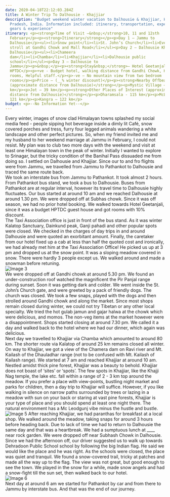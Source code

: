```yaml
---
date: 2020-04-18T22:12:03.284Z
title: A Winter Trip To Dalhousie - Khajjiar
description: "Budget weekend winter vacation to Dalhousie & Khajjiar, Himachal
  Pradesh, India. Information included: itinerary, transportation, expenses,
  gears & experience"
itinerary: <p><strong>Time of Visit –&nbsp;</strong>10, 11 and 12sth
  February</p><p><strong>Itinerary</strong></p><p>Day 1 – Jammu to
  Dalhousie</p><ul><li>Snow point</li><li>St. John’s Church</li><li>Evening
  stroll at Gandhi Chowk and Mall Road</li></ul><p>Day 2 – Dalhousie Khajjiar
  Dalhousie</p><ul><li>Chameera
  dam</li><li>Chamba</li><li>Khajjiar</li><li>Dalhousie public
  school</li></ul><p>Day 3 – Dalhousie to
  Jammu</p><p>&nbsp;</p><p><strong>Stay&nbsp;</strong>– Hotel Geetanjali run by
  HPTDC</p><p>+ve - Budget hotel, walking distance from Gandhi Chowk, Huge
  rooms, Helpful staff.</p><p>-ve – No mountain view from two bedroom
  rooms</p><p>Price – (__% winter discount)</p><p><strong>Nearby Offbeat places
  (approximate distance from Dalhousie)</strong></p><p>Mystic Village – 21
  km</p><p>Jot – 39 km</p><p><strong>Other Places of Interest (approximate
  distance from Dalhousie)</strong></p><p>Dharamsala - 115 km</p><p>McLeodgunj –
  121 km</p><p>Kangra – 122 km</p>
budget: <p>--No Information Yet--</p>
---
```


Every winter, images of snow clad Himalayan towns splashed my social media feed - people sipping hot beverage inside a dimly lit Café, snow covered porches and tress, furry four legged animals wandering a white landscape and other perfect pictures. So, when my friend invited me and my husband to her weekend marriage at Jammu in February, I could not resist. My plan was to club two more days with the weekend and visit at least one Himalayan town in the peak of winter. Initially I wanted to explore to Srinagar, but the tricky condition of the Banihal Pass dissuaded me from doing so. I settled on Dalhousie and Khajjiar. Since our to and fro flights were from Jammu, we travelled from Jammu to Pathankot to Dalhousie and traced the same route back.  
We took an interstate bus from Jammu to Pathankot. It took almost 2 hours. From Pathankot bus stand, we took a bus to Dalhousie. Buses from Pathankot are at regular interval, however its travel time to Dalhousie highly fluctuates. Our bus started at around 10 am and we reached Dalhousie at around 1.30 pm. We were dropped off at Subhas chowk. Since it was off season, we had no prior hotel booking. We walked towards Hotel Geetanjali, since it was a budget HPTDC guest house and got rooms with 10% discount.  
The Taxi Association office is just in front of the bus stand. As it was winter Kalatop Sanctuary, Dainkund peak, Ganji pahadi and other popular spots were closed. We checked in the charges of day trips in and around Dalhousie and were quoted an exorbitant amount. Finally, the caretaker from our hotel fixed up a cab at less than half the quoted cost and ironically, we had already met him at the Taxi Association Office! He picked us up at 3 pm and dropped us at the snow point. It was a sloping meadow covered in snow. There were hardly 3 people except us. We walked around and made a snowman before retuning.  
![Image 3](https://picsum.photos/1600/500)  
We were dropped off at Gandhi chowk at around 5.30 pm. We found an under-construction roof watched the magnificent the Pir Panjal range during sunset. Soon it was getting dark and colder. We went inside the St. John’s Church gate, and were greeted by a pack of friendly dogs. The church was closed. We took a few snaps, played with the dogs and then strolled around Gandhi chowk and along the market. Since most shops remain closed during winter, we could not try Tibetan or any other local specialty. We tried the hot gulab jamun and gajar halwa at the chowk which were delicious, and momos. The non-veg items at the market however were a disappointment. Shops started closing at around 7.30 pm. We called it a day and walked back to the hotel where we had our dinner, which again was delicious.  
Next day we travelled to Khajjiar via Chamba which amounted to around 80 km. The shorter route via Kalatop of around 25 km remains closed all winter. On way to Khajjiar, we got a view of the Chamera dam on Ravi river and Mt. Kailash of the Dhauladhar range (not to be confused with Mt. Kailash of Kailash range). We started at 7 am and reached Khajjiar at around 10 am.  
Nestled amidst thick pine forest, Khajjiar was a beauty to behold. Khajjiar does not boast of ‘sites’ or ‘spots’. The few spots in Khajjiar, like the Khajji Nag temple, the lake etc. fall within a range of 2 - 3 km top around the meadow. If you prefer a place with view-points, bustling night market and parks for children, then a day trip to Khajjiar will suffice. However, if you like walking in silence on narrow paths surrounded by trees or lazing in a meadow with sun on your back or staring at vast pine forests, Khajjiar is your type of place and you should spend at least one night there. The natural environment has a Mc Leodgunj vibe minus the hustle and bustle.  
![Image 5](https://picsum.photos/1600/700)
After reaching Khajjiar, we had paranthas for breakfast at a local shop. We walked around the meadow, taking snaps for around 3 hours before heading back. Due to lack of time we had to return to Dalhousie the same day and that was a heartbreak. We had a sumptuous lunch at ____  near rock garden. We were dropped off near Subhash Chowk in Dalhousie. Since we had the afternoon off, our driver suggested us to walk up towards Dehradoon Public School school by following the big Indian flag. He said we would like the place and he was right. As the schools were closed, the place was quiet and tranquil. We found a snow-covered trail, tricky at patches and made all the way up to the flag. The view was not great, but good enough to see the town. We played in the snow for a while, made snow angels and had a snow-fight till the sun set, then walked back to our hotel.  
![Image 6](https://picsum.photos/1600/700)  
Next day at around 6 am we started for Pathankot by car and from there to Jammu by interstate bus. And that was the end of our journey.  
